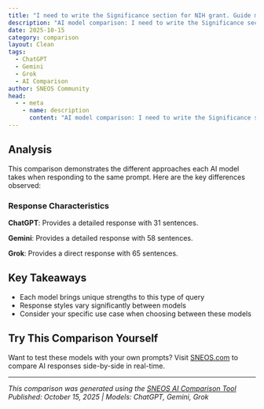 ```yaml
---
title: "I need to write the Significance section for NIH grant. Guide me: 1) Explain importance of problem or critical barrier to progress"
description: "AI model comparison: I need to write the Significance section for NIH grant. Guide me: 1) Explain importance of problem o..."
date: 2025-10-15
category: comparison
layout: Clean
tags:
  - ChatGPT
  - Gemini
  - Grok
  - AI Comparison
author: SNEOS Community
head:
  - - meta
    - name: description
      content: "AI model comparison: I need to write the Significance section for NIH grant. Guide me: 1) Explain importance of problem or critical barrier t..."
---
```


<ChatComparison
  title="I need to write the Significance section for NIH grant. Guide me: 1) Explain importance of problem or critical barrier to progress"
  prompt="I need to write the Significance section for NIH grant. Guide me: 1) Explain importance of problem or critical barrier to progress"
  :responses='{"ChatGPT": "Writing the Significance section of an NIH grant application is crucial as it outlines the impact of the research on the field and the importance of addressing the problem at hand. Here\u2019s a guide on how to articulate the significance of the problem or critical barrier to progress:\n\n### Significance Section\n\n**1. Define the Research Problem:**\n   - Clearly state the specific problem or barrier. What is the challenge or limitation in your field that your research aims to address?\n   - Use relevant statistics, data, or literature to quantify the problem. This can highlight the frequency or severity of the issue.\n\n**Example:**\n\u201CThe prevalence of X disease significantly impacts public health, with Y million cases reported annually in the United States alone. Current treatment modalities remain inadequate, leading to Z percentage of patients experiencing adverse outcomes. Despite advances in related fields, unresolved mechanisms underlying this condition continue to hamper progress.\u201D\n\n**2. Explain the Implications of the Problem:**\n   - Discuss why this problem matters. Address how it affects patient health, health systems, economic costs, or societal impacts.\n   - Highlight the urgency or necessity of solving this problem to stimulate further interest.\n\n**Example:**\n\u201CThe inadequate management of X disease results in not only increased healthcare costs\u2014estimated at $A billion annually\u2014but also contributes to reduced quality of life and lost productivity among affected individuals. Thus, addressing this issue is vital for both patient welfare and economic stability.\u201D\n\n**3. Identify the Critical Barriers:**\n   - Describe any existing barriers to progress in the field, such as lack of understanding of biological mechanisms, absence of effective therapies, or difficulties in diagnosis.\n   - Mention technological limitations or insufficient funding for research that hampers advancement.\n\n**Example:**\n\u201CKey barriers to understanding X disease include a lack of comprehensive diagnostic tools that can accurately identify its pathology and the absence of targeted therapies stemming from inadequate molecular insight. Current approaches are fragmented, leading to an incomplete understanding of disease progression.\u201D\n\n**4. Highlight How Your Research Addresses the Barrier:**\n   - Briefly outline how your proposed research aims to overcome these barriers or contribute to solving the problem. This sets the stage for the significance of your proposed work.\n   - Define how your approach fills a gap in the current knowledge or technology.\n\n**Example:**\n\u201COur research proposes to utilize a novel integrative approach that combines advanced genomic sequencing and computational modeling to elucidate the underlying mechanisms of X disease. By doing so, we aim to identify potential therapeutic targets and develop a predictive diagnostic tool that will enhance clinical decision-making.\u201D\n\n### Final Tips:\n- Be concise and focused. While elaborating on the problem, keep the language clear and accessible to reviewers who may be outside your specific field.\n- Use strong, impactful language to convey urgency and importance.\n- Incorporate references to support your statements and claims, showing that you are grounded in the current literature.\n\nBy thoughtfully addressing these points, you can clearly articulate the significance of your research problem and firmly establish the importance of your proposal in the NIH grant application.", "Gemini": "Okay, let\u0027s break down the first crucial part of your NIH Significance section: **Explaining the importance of the problem or critical barrier to progress.**\n\nThis section sets the stage. You need to convince the reviewers that the problem you\u0027re addressing is genuinely important and that there\u0027s a specific, significant hurdle preventing progress that *your* research is uniquely positioned to overcome.\n\nHere\u0027s a structured approach with examples and tips:\n\n---\n\n### **Part 1: Explain the Importance of the Problem or Critical Barrier to Progress**\n\nThis is where you establish the **\u0022So what?\u0022** for your entire grant. Why should NIH care about this particular area of research?\n\n**Goal:** To demonstrate the magnitude, impact, and urgency of the problem, and to clearly identify what specific conceptual or technical roadblock is preventing solutions.\n\n**Structure and Key Elements:**\n\n1.  **Start Broad: The Grand Challenge / Disease Burden (1-2 sentences)**\n    *   **Purpose:** Hook the reviewer by immediately stating the prevalence, incidence, or severity of the disease/condition your research relates to. Use compelling statistics.\n    *   **Tip:** Think about the \u0022lay person\u0022 (even though your reviewers are scientists, they might not be *specialists* in your exact niche). Make the human impact clear.\n    *   **Example (Cancer):** \u0022Cancer remains a leading cause of mortality worldwide, with an estimated X million new cases and Y million deaths annually, despite significant advancements in diagnosis and treatment.\u0022\n    *   **Example (Neurodegeneration):** \u0022Neurodegenerative diseases, such as Alzheimer\u0027s and Parkinson\u0027s, affect millions of individuals globally, imposing a staggering economic burden and devastating quality of life for patients and their caregivers.\u0022\n    *   **Example (Infectious Disease):** \u0022The persistent threat of antibiotic-resistant bacteria represents a global health crisis, responsible for an estimated X deaths per year and projected to cost the global economy Y trillion dollars by 2050 if current trends continue.\u0022\n\n2.  **Elaborate on the Impact: Morbidity, Mortality, Quality of Life, Economic Burden (2-3 sentences)**\n    *   **Purpose:** Quantify and qualify the *consequences* of the problem. What are the specific ways it affects individuals and society?\n    *   **Tip:** Use specific data (e.g., \u0022loss of X years of productive life,\u0022 \u0022associated with A, B, and C co-morbidities\u0022).\n    *   **Example (Continuing Cancer):** \u0022Patients diagnosed with metastatic triple-negative breast cancer (TNBC), for instance, face a dire prognosis with a 5-year survival rate often below 30%. The aggressive nature of TNBC, coupled with its resistance to many conventional therapies, leads to significant physical suffering, psychological distress, and a profound decrease in overall quality of life for affected individuals.\u0022\n    *   **Example (Continuing Neurodegeneration):** \u0022These conditions are characterized by progressive cognitive decline, motor dysfunction, and debilitating behavioral symptoms, often leading to complete dependency on caregivers. The direct and indirect costs associated with long-term care, lost productivity, and medical interventions place an immense strain on healthcare systems and family finances.\u0022\n    *   **Example (Continuing Infectious Disease):** \u0022Beyond mortality, antibiotic resistance leads to prolonged hospital stays, increased treatment complexity and cost, and limits the effectiveness of routine medical procedures, such as surgery and chemotherapy, due to heightened infection risk.\u0022\n\n3.  **Transition to \u0022Current State\u0022 and \u0022Limitations\u0022: What\u0027s being done, and why isn\u0027t it enough? (2-3 sentences)**\n    *   **Purpose:** Acknowledge existing efforts but immediately highlight their shortcomings. This creates a clear need for something *new*.\n    *   **Tip:** Be respectful of previous research but firm about its limitations.\n    *   **Example (Continuing Cancer):** \u0022While recent immunotherapeutic approaches have shown promise in a subset of TNBC patients, a majority remain unresponsive, and many who initially respond ultimately develop resistance. Current predictive biomarkers are insufficient to identify responders or anticipate resistance mechanisms effectively.\u0022\n    *   **Example (Continuing Neurodegeneration):** \u0022Despite decades of research, there are currently no disease-modifying therapies for the vast majority of neurodegenerative disorders; existing treatments primarily offer symptomatic relief. A significant hurdle lies in the inability to detect disease onset and progression accurately and non-invasively at early, pre-symptomatic stages when interventions might be most effective.\u0022\n    *   **Example (Continuing Infectious Disease):** \u0022Current efforts to combat resistance focus on developing new antibiotics or stewardship programs. However, the slow pace of new drug discovery, combined with the rapid evolution of bacterial resistance mechanisms, means that we are consistently losing ground in the race against these pathogens.\u0022\n\n4.  **Clearly State the \u0022Critical Barrier to Progress\u0022: The Core Problem Your Research Addresses (1-2 sentences, *very specific*)**\n    *   **Purpose:** This is the *lynchpin*. What *specific* conceptual gap, technical limitation, or methodological challenge is fundamentally preventing progress? This is *not* just \u0022we need more research\u0022; it\u0027s a specific, identified roadblock.\n    *   **Tip:** Use strong, active language. Make it undeniable that this barrier is *critical*.\n    *   **Example (Continuing Cancer):** \u0022A **critical barrier** to improving TNBC patient outcomes is the **incomplete understanding of how the tumor microenvironment (TME) modulates immune evasion and therapeutic resistance** in response to current standard-of-care treatments.\u0022\n    *   **Example (Continuing Neurodegeneration):** \u0022Specifically, a **critical barrier** for developing effective disease-modifying therapies is the **lack of reliable, accessible, and sensitive biomarkers** capable of reflecting early pathological changes and monitoring therapeutic efficacy in the living brain.\u0022\n    *   **Example (Continuing Infectious Disease):** \u0022The **critical barrier** preventing the development of novel therapeutic strategies against multi-drug resistant Gram-negative bacteria is the **lack of fundamental insight into the specific molecular mechanisms by which these pathogens acquire and maintain resistance to last-line antibiotics** while simultaneously evading host immune responses.\u0022\n    *   **Example (Methodological Barrier):** \u0022A **critical barrier** to studying X in vivo has been the **absence of an appropriate, physiologically relevant animal model that accurately recapitulates both the genetic and environmental factors contributing to human disease progression.**\u0022\n    *   **Example (Conceptual Barrier):** \u0022The prevailing paradigm that Y is solely mediated by Z has been challenged by recent contradictory findings, yet the **critical barrier remains in elucidating the alternative, uncharacterized pathways that contribute significantly to disease pathogenesis.**\u0022\n\n**Key Takeaways for this Section:**\n\n*   **Be Specific:** Vague statements like \u0022more research is needed\u0022 are weak. Pinpoint the exact problem.\n*   **Use Data:** Back up your claims of importance with statistics, epidemiology, or economic figures.\n*   **Show, Don\u0027t Just Tell:** Don\u0027t just say the problem is important; describe *why* it\u0027s important by illustrating its consequences.\n*   **Identify the Gap/Unmet Need:** Your research needs to fill a clearly defined void.\n*   **Focus on the \u0022Critical\u0022 aspect:** Emphasize that *this particular barrier* is a major roadblock, not just a minor inconvenience. Overcoming it will unlock significant progress.\n*   **Lead into Your Aims:** This section should naturally set up the premise for *how your project* will address this critical barrier. (This is where the next part of the Significance section comes in: \u0022How your project will address this barrier and the overall impact.\u0022)\n\nBy following these guidelines, you\u0027ll create a powerful opening to your Significance section that compellingly argues for the importance and urgency of your proposed research.", "Grok": "### Guide to Writing the Significance Section for an NIH Grant\n\nThe Significance section in an NIH grant proposal (e.g., R01 or similar) is crucial\u2014it\u0027s where you convince reviewers why your research matters. It should demonstrate the project\u0027s potential to advance science, address a major health issue, or overcome a key obstacle. Limit it to 1 page (or as specified), focusing on impact rather than your methods (save those for Approach). Use clear, concise language; avoid jargon unless defined; and back claims with evidence from literature.\n\nBelow, I\u0027ll focus on your specific request: explaining the importance of the problem or a critical barrier to progress. This is typically the first 1/3 to 1/2 of the Significance section (the \u0022problem statement\u0022). Structure it logically to build urgency and relevance.\n\n#### Step 1: Identify and Frame the Core Problem\n- **Start with the big picture**: Introduce the broader health or scientific issue your research addresses. Tie it to NIH priorities (e.g., cancer, neurodegeneration, health disparities) to show alignment with institute missions.\n- **Quantify the impact**: Use statistics from reliable sources (e.g., CDC, WHO, NIH reports) to highlight prevalence, burden, or consequences. This makes the problem tangible and justifies funding urgency.\n- **Example Structure**:\n  - Hook: A striking fact or gap.\n  - Scope: Who/what is affected? Economic/social costs?\n  - Relevance: Link to public health or scientific advancement.\n\n**Sample Phrasing** (adapt to your topic; assume a hypothetical Alzheimer\u0027s study):\n\u003E Alzheimer\u0027s disease (AD) affects over 6 million Americans, with projections estimating a tripling by 2050 due to aging populations (Alzheimer\u0027s Association, 2023). This neurodegenerative disorder imposes a staggering $360 billion annual economic burden, including caregiving and lost productivity, underscoring its status as a leading public health crisis.\n\n#### Step 2: Highlight the Critical Barrier to Progress\n- **Define the barrier**: Explain what\u0027s blocking solutions\u2014e.g., incomplete understanding of mechanisms, lack of effective therapies, diagnostic limitations, or unmet needs in underserved populations. This shows your project fills a specific void.\n- **Show why it\u0027s critical**: Emphasize how overcoming it could transform the field. Reference key studies to illustrate the gap (e.g., \u0022Despite advances, current treatments fail 90% of patients [Citation]\u0022).\n- **Connect to innovation**: Briefly tease how your approach addresses this (without detailing methods\u2014e.g., \u0022Novel biomarkers could enable early intervention\u0022).\n- **Example Structure**:\n  - Current state: What\u0027s known/achieved.\n  - The gap: What\u0027s missing and why it matters.\n  - Potential impact: What solving it unlocks.\n\n**Sample Phrasing** (continuing the AD example):\n\u003E A critical barrier to AD progress is the absence of reliable early biomarkers, as amyloid-beta targeting therapies like aducanumab show limited efficacy and only benefit late-stage patients (FDA, 2021). This diagnostic shortfall hinders preventive strategies, leaving 70% of at-risk individuals undiagnosed until irreversible damage occurs (Jack et al., NEJM 2018). By elucidating tau protein dynamics in preclinical models, this project will overcome this barrier, paving the way for precision interventions that could delay onset by 5\u201310 years and reduce incidence by 40% (projected from longitudinal studies [Citation]).\n\n#### Step 3: Tips for Effectiveness\n- **Be specific yet broad**: Focus on 1\u20132 key barriers; avoid listing too many problems.\n- **Use evidence**: Cite 5\u201310 high-impact references (e.g., from PubMed). End with forward-looking statements on broader implications (e.g., \u0022This could inform therapies for related dementias\u0022).\n- **Common Pitfalls to Avoid**:\n  - Overstating: Stick to evidence-based claims; reviewers spot hype.\n  - Method overlap: Don\u0027t say \u0022We\u0027ll use X technique\u0022\u2014save for Approach.\n  - Generic language: Tailor to your hypothesis; e.g., if your barrier is equity, discuss disparities in access.\n- **Length and Flow**: Aim for 300\u2013500 words. Transition smoothly to the rest of Significance (e.g., specific aims\u0027 innovation) and overall project impact.\n- **Resources for Refinement**: Review NIH\u0027s \u0022Writing a Grant\u0022 guide (grants.nih.gov) or SF424 forms. Get feedback from a mentor or use tools like NIH\u0027s SCORE module on significance.\n\nThis foundation will make your proposal compelling. If you share details about your research topic, I can help refine examples or guide on other subsections (e.g., innovation or overall impact)."}' published-date="{DateTime.UtcNow:HH:mm}"
/>

## Analysis

This comparison demonstrates the different approaches each AI model takes when responding to the same prompt. Here are the key differences observed:

### Response Characteristics

**ChatGPT**: Provides a detailed response with 31 sentences. 

**Gemini**: Provides a detailed response with 58 sentences. 

**Grok**: Provides a direct response with 65 sentences. 

## Key Takeaways

- Each model brings unique strengths to this type of query
- Response styles vary significantly between models
- Consider your specific use case when choosing between these models

## Try This Comparison Yourself

Want to test these models with your own prompts? Visit [SNEOS.com](https://sneos.com) to compare AI responses side-by-side in real-time.

---

*This comparison was generated using the [SNEOS AI Comparison Tool](https://sneos.com)*
*Published: October 15, 2025 | Models: ChatGPT, Gemini, Grok*
